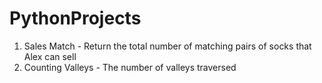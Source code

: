 # PythonProjects

1. Sales Match - Return the total number of matching pairs of socks that Alex can sell
2. Counting Valleys - The number of valleys traversed
